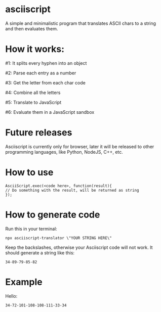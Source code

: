 # asciiscript
A simple and minimalistic program that translates ASCII chars to a string and then evaluates them.

# How it works:
#1: It splits every hyphen into an object

#2: Parse each entry as a number

#3: Get the letter from each char code

#4: Combine all the letters

#5: Translate to JavaScript

#6: Evaluate them in a JavaScript sandbox

# Future releases
Asciiscript is currently only for browser, later it will be released to other programming languages, like Python, NodeJS, C++, etc.

# How to use
```
AsciiScript.exec(<code here>, function(result){
// Do something with the result, will be returned as string
});
```
# How to generate code
Run this in your terminal:
```
npx asciiscript-translator \"YOUR STRING HERE\"
```
Keep the backslashes, otherwise your Asciiscript code will not work.
It should generate a string like this:
```
34-89-79-85-82
```

# Example
Hello: 
```
34-72-101-108-108-111-33-34
```
